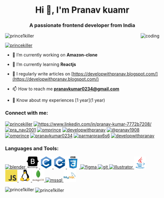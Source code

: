 <h1 align="center">Hi 👋, I'm Pranav kuamr</h1>
<h3 align="center">A passionate frontend developer from India</h3>

<img  align="right" alt="coding" src="https://www.google.com/url?sa=i&url=https%3A%2F%2Fgiphy.com%2Fexplore%2Fprogrammer&psig=AOvVaw3Qhut9p_rAvLpCuhAHKMlJ&ust=1682144016202000&source=images&cd=vfe&ved=0CA4QjRxqFwoTCMCByPyouv4CFQAAAAAdAAAAABAD"/>

<p align="left"> <img src="https://komarev.com/ghpvc/?username=prince1killer&label=Profile%20views&color=0e75b6&style=flat" alt="prince1killer" /> </p>

<p align="left"> <a href="https://twitter.com/princekiller" target="blank"><img src="https://img.shields.io/twitter/follow/princekiller?logo=twitter&style=for-the-badge" alt="princekiller" /></a> </p>

- 🔭 I’m currently working on **Amazon-clone**

- 🌱 I’m currently learning **Reactjs**

- 📝 I regularly write articles on [https://developwithpranav.blogspot.com/](https://developwithpranav.blogspot.com/)

- 📫 How to reach me **pranavkumar0234@gmail.com**

- 📄 Know about my experiences [1 year](1 year)

<h3 align="left">Connect with me:</h3>
<p align="left">
<a href="https://twitter.com/princekiller" target="blank"><img align="center" src="https://raw.githubusercontent.com/rahuldkjain/github-profile-readme-generator/master/src/images/icons/Social/twitter.svg" alt="princekiller" height="30" width="40" /></a>
<a href="https://linkedin.com/in/https://www.linkedin.com/in/pranav-kumar-7772b7208/" target="blank"><img align="center" src="https://raw.githubusercontent.com/rahuldkjain/github-profile-readme-generator/master/src/images/icons/Social/linked-in-alt.svg" alt="https://www.linkedin.com/in/pranav-kumar-7772b7208/" height="30" width="40" /></a>
<a href="https://instagram.com/pra_nav2001" target="blank"><img align="center" src="https://raw.githubusercontent.com/rahuldkjain/github-profile-readme-generator/master/src/images/icons/Social/instagram.svg" alt="pra_nav2001" height="30" width="40" /></a>
<a href="https://dribbble.com/omprince" target="blank"><img align="center" src="https://raw.githubusercontent.com/rahuldkjain/github-profile-readme-generator/master/src/images/icons/Social/dribbble.svg" alt="omprince" height="30" width="40" /></a>
<a href="https://www.youtube.com/c/developwithpranav" target="blank"><img align="center" src="https://raw.githubusercontent.com/rahuldkjain/github-profile-readme-generator/master/src/images/icons/Social/youtube.svg" alt="developwithpranav" height="30" width="40" /></a>
<a href="https://www.hackerrank.com/@pranav1908" target="blank"><img align="center" src="https://raw.githubusercontent.com/rahuldkjain/github-profile-readme-generator/master/src/images/icons/Social/hackerrank.svg" alt="@pranav1908" height="30" width="40" /></a>
<a href="https://www.leetcode.com/omprince" target="blank"><img align="center" src="https://raw.githubusercontent.com/rahuldkjain/github-profile-readme-generator/master/src/images/icons/Social/leet-code.svg" alt="omprince" height="30" width="40" /></a>
<a href="https://www.hackerearth.com/pranavkumar0234" target="blank"><img align="center" src="https://raw.githubusercontent.com/rahuldkjain/github-profile-readme-generator/master/src/images/icons/Social/hackerearth.svg" alt="pranavkumar0234" height="30" width="40" /></a>
<a href="https://auth.geeksforgeeks.org/user/parmarprax6s6" target="blank"><img align="center" src="https://raw.githubusercontent.com/rahuldkjain/github-profile-readme-generator/master/src/images/icons/Social/geeks-for-geeks.svg" alt="parmarprax6s6" height="30" width="40" /></a>
<a href="https://www.topcoder.com/members/developwithpranav" target="blank"><img align="center" src="https://raw.githubusercontent.com/rahuldkjain/github-profile-readme-generator/master/src/images/icons/Social/topcoder.svg" alt="developwithpranav" height="30" width="40" /></a>
</p>

<h3 align="left">Languages and Tools:</h3>
<p align="left"> <a href="https://www.blender.org/" target="_blank" rel="noreferrer"> <img src="https://download.blender.org/branding/community/blender_community_badge_white.svg" alt="blender" width="40" height="40"/> </a> <a href="https://getbootstrap.com" target="_blank" rel="noreferrer"> <img src="https://raw.githubusercontent.com/devicons/devicon/master/icons/bootstrap/bootstrap-plain-wordmark.svg" alt="bootstrap" width="40" height="40"/> </a> <a href="https://www.cprogramming.com/" target="_blank" rel="noreferrer"> <img src="https://raw.githubusercontent.com/devicons/devicon/master/icons/c/c-original.svg" alt="c" width="40" height="40"/> </a> <a href="https://www.w3schools.com/cpp/" target="_blank" rel="noreferrer"> <img src="https://raw.githubusercontent.com/devicons/devicon/master/icons/cplusplus/cplusplus-original.svg" alt="cplusplus" width="40" height="40"/> </a> <a href="https://www.w3schools.com/css/" target="_blank" rel="noreferrer"> <img src="https://raw.githubusercontent.com/devicons/devicon/master/icons/css3/css3-original-wordmark.svg" alt="css3" width="40" height="40"/> </a> <a href="https://www.figma.com/" target="_blank" rel="noreferrer"> <img src="https://www.vectorlogo.zone/logos/figma/figma-icon.svg" alt="figma" width="40" height="40"/> </a> <a href="https://git-scm.com/" target="_blank" rel="noreferrer"> <img src="https://www.vectorlogo.zone/logos/git-scm/git-scm-icon.svg" alt="git" width="40" height="40"/> </a> <a href="https://www.adobe.com/in/products/illustrator.html" target="_blank" rel="noreferrer"> <img src="https://www.vectorlogo.zone/logos/adobe_illustrator/adobe_illustrator-icon.svg" alt="illustrator" width="40" height="40"/> </a> <a href="https://www.java.com" target="_blank" rel="noreferrer"> <img src="https://raw.githubusercontent.com/devicons/devicon/master/icons/java/java-original.svg" alt="java" width="40" height="40"/> </a> <a href="https://developer.mozilla.org/en-US/docs/Web/JavaScript" target="_blank" rel="noreferrer"> <img src="https://raw.githubusercontent.com/devicons/devicon/master/icons/javascript/javascript-original.svg" alt="javascript" width="40" height="40"/> </a> <a href="https://www.linux.org/" target="_blank" rel="noreferrer"> <img src="https://raw.githubusercontent.com/devicons/devicon/master/icons/linux/linux-original.svg" alt="linux" width="40" height="40"/> </a> <a href="https://www.mongodb.com/" target="_blank" rel="noreferrer"> <img src="https://raw.githubusercontent.com/devicons/devicon/master/icons/mongodb/mongodb-original-wordmark.svg" alt="mongodb" width="40" height="40"/> </a> <a href="https://www.microsoft.com/en-us/sql-server" target="_blank" rel="noreferrer"> <img src="https://www.svgrepo.com/show/303229/microsoft-sql-server-logo.svg" alt="mssql" width="40" height="40"/> </a> <a href="https://www.mysql.com/" target="_blank" rel="noreferrer"> <img src="https://raw.githubusercontent.com/devicons/devicon/master/icons/mysql/mysql-original-wordmark.svg" alt="mysql" width="40" height="40"/> </a> </p>

<p><img align="left" src="https://github-readme-stats.vercel.app/api/top-langs?username=prince1killer&show_icons=true&locale=en&layout=compact" alt="prince1killer" /></p>

<p>&nbsp;<img align="center" src="https://github-readme-stats.vercel.app/api?username=prince1killer&show_icons=true&locale=en" alt="prince1killer" /></p>
